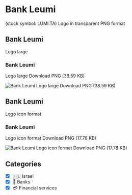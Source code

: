 # Bank Leumi
 (stock symbol: LUMI.TA) Logo in transparent PNG format

## Bank Leumi
 Logo large

### Bank Leumi
 Logo large Download PNG (38.59 KB)

![Bank Leumi
 Logo large Download PNG (38.59 KB)](/img/orig/LUMI.TA_BIG-817aaf67.png)

## Bank Leumi
 Logo icon format

### Bank Leumi
 Logo icon format Download PNG (17.78 KB)

![Bank Leumi
 Logo icon format Download PNG (17.78 KB)](/img/orig/LUMI.TA-2b1a9f0d.png)



## Categories
- [x] 🇮🇱 Israel
- [x] 🏦 Banks
- [x] 💳 Financial services
